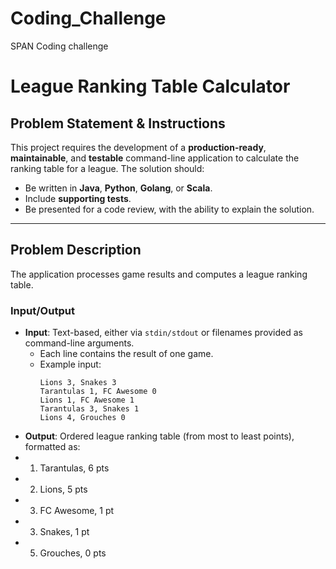 # Coding_Challenge
SPAN Coding challenge

# League Ranking Table Calculator

## Problem Statement & Instructions

This project requires the development of a **production-ready**, **maintainable**, and **testable** command-line application to calculate the ranking table for a league. The solution should:

- Be written in **Java**, **Python**, **Golang**, or **Scala**.
- Include **supporting tests**.
- Be presented for a code review, with the ability to explain the solution.

---

## Problem Description

The application processes game results and computes a league ranking table. 

### Input/Output
- **Input**: Text-based, either via `stdin/stdout` or filenames provided as command-line arguments.
  - Each line contains the result of one game.
  - Example input:
    ```
    Lions 3, Snakes 3
    Tarantulas 1, FC Awesome 0
    Lions 1, FC Awesome 1
    Tarantulas 3, Snakes 1
    Lions 4, Grouches 0
    ```
- **Output**: Ordered league ranking table (from most to least points), formatted as:
- 1. Tarantulas, 6 pts
- 2. Lions, 5 pts
- 3. FC Awesome, 1 pt
- 3. Snakes, 1 pt
- 5. Grouches, 0 pts
